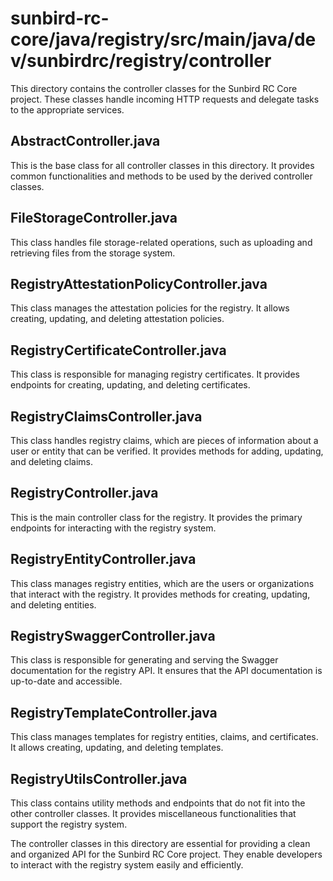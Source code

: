 # sunbird-rc-core/java/registry/src/main/java/dev/sunbirdrc/registry/controller

This directory contains the controller classes for the Sunbird RC Core project. These classes handle incoming HTTP requests and delegate tasks to the appropriate services.

## AbstractController.java
This is the base class for all controller classes in this directory. It provides common functionalities and methods to be used by the derived controller classes.

## FileStorageController.java
This class handles file storage-related operations, such as uploading and retrieving files from the storage system.

## RegistryAttestationPolicyController.java
This class manages the attestation policies for the registry. It allows creating, updating, and deleting attestation policies.

## RegistryCertificateController.java
This class is responsible for managing registry certificates. It provides endpoints for creating, updating, and deleting certificates.

## RegistryClaimsController.java
This class handles registry claims, which are pieces of information about a user or entity that can be verified. It provides methods for adding, updating, and deleting claims.

## RegistryController.java
This is the main controller class for the registry. It provides the primary endpoints for interacting with the registry system.

## RegistryEntityController.java
This class manages registry entities, which are the users or organizations that interact with the registry. It provides methods for creating, updating, and deleting entities.

## RegistrySwaggerController.java
This class is responsible for generating and serving the Swagger documentation for the registry API. It ensures that the API documentation is up-to-date and accessible.

## RegistryTemplateController.java
This class manages templates for registry entities, claims, and certificates. It allows creating, updating, and deleting templates.

## RegistryUtilsController.java
This class contains utility methods and endpoints that do not fit into the other controller classes. It provides miscellaneous functionalities that support the registry system.

The controller classes in this directory are essential for providing a clean and organized API for the Sunbird RC Core project. They enable developers to interact with the registry system easily and efficiently.